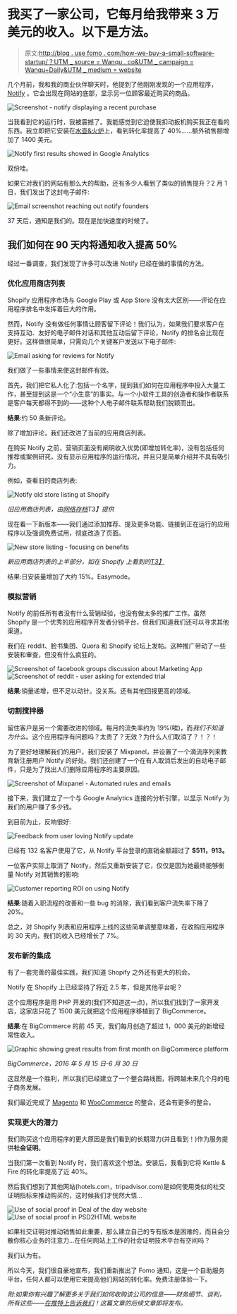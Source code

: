 # 我买了一家公司，它每月给我带来 3 万美元的收入。以下是方法。

> 原文:[http://blog . use fomo . com/how-we-buy-a-small-software-startup/？UTM _ source = Wanqu . co&UTM _ campaign = Wanqu+Daily&UTM _ medium = website](http://blog.usefomo.com/how-we-bought-a-small-software-startup/?utm_source=wanqu.co&utm_campaign=Wanqu+Daily&utm_medium=website)



几个月前，我和我的商业伙伴聊天时，他提到了他刚刚发现的一个应用程序， [Notify](http://apps.shopify.com/notify) 。它会出现在网站的底部，显示另一位顾客最近购买的商品。

![Screenshot - notify displaying a recent purchase](../Images/3c193a05f4cb0d4f2b873cc63ea7775b.png "Notify")

当我看到它的运行时，我被震撼了。我能感觉到它迫使我扣动扳机购买我正在看的东西。我立即把它安装在[水壶&火炉](https://www.kettleandfire.com/)上，看到转化率提高了 40%……额外销售额增加了 1400 美元。

![Notify first results showed in Google Analytics](../Images/912d761674b31489d7dadfbbe51d80cf.png "Notify results")

双份哇。

如果它对我们的网站有那么大的帮助，还有多少人看到了类似的销售提升？2 月 1 日，我们发出了这封电子邮件:

![Email screenshot reaching out notify founders](../Images/21cbf5ed982da28b8084c1f694ee3559.png "Reaching out Notify")

37 天后，通知是我们的。现在是加快速度的时候了。

## 我们如何在 90 天内将通知收入提高 50%

经过一番调查，我们发现了许多可以改进 Notify 已经在做的事情的方法。

### 优化应用商店列表

Shopify 应用程序市场与 Google Play 或 App Store 没有太大区别——评论在应用程序排名中发挥着巨大的作用。

然而，Notify 没有做任何事情让顾客留下评论！我们认为，如果我们要求客户在支持互动、友好的电子邮件对话和其他互动后留下评论，Notify 的排名会比现在更好。这样做很简单，只需向几个关键客户发送以下电子邮件:

![Email asking for reviews for Notify](../Images/6fbc8aeb323e66f85fff9e4a93078799.png "Asking for a review")

我们做了一些事情来使这封邮件有效。

首先，我们把它私人化了:包括一个名字，提到我们如何在应用程序中投入大量工作，甚至提到这是一个“小生意”的事实。与一个小软件工具的创造者和操作者联系是客户每天都得不到的——这种个人电子邮件联系帮助我们脱颖而出。

**结果**:约 50 条新评论。

除了增加评论，我们还改进了当前的应用商店列表。

在购买 Notify 之前，营销页面没有阐明收入优势(即增加转化率)，没有包括任何推荐或案例研究，没有显示应用程序的运行情况，并且只是简单介绍并不具有吸引力。

例如，查看旧的商店列表:

![Notify old store listing at Shopify](../Images/427e0a0f724ca172463f9a55b3d1674a.png "Old store listing of Notify")

*旧应用商店列表，由[网络存档](https://web.archive.org/web/20150101160434/http://apps.shopify.com/notify)T3】提供*

现在看一下新版本——我们通过添加推荐、提及更多功能、链接到正在运行的应用程序以及强调免费试用，彻底改造了页面。

![New store listing - focusing on benefits](../Images/8c2d16bc1321af910bb42c8b4acb86ba.png "New store listing of Notify")

*新应用商店列表的上半部分，如在 Shopify 上看到的[T3】](https://apps.shopify.com/notify)*

结果:日安装量增加了大约 15%。Easymode。

### 模拟营销

Notify 的前任所有者没有什么营销经验，也没有做太多的推广工作。虽然 Shopify 是一个优秀的应用程序开发者分销平台，但我们知道我们还可以寻求其他渠道。

我们在 reddit、脸书集团、Quora 和 Shopify 论坛上发帖。这种推广带动了一些安装和审查，但没有什么疯狂的。

![Screenshot of facebook groups discussion about Marketing App](../Images/1a2815d34e1a50fe1976d842b71e7977.png "Notify in Facebook groups") ![Screenshot of reddit - user asking for extended trial](../Images/87522059ef9793699316e6d80c84aa9d.png "Notify in reddit")

**结果**:销量递增，但不足以动针。没关系。还有其他回报更高的领域。

### 切割搅拌器

留住客户是另一个需要改进的领域。每月的流失率约为 19%(唉)，而*我们不知道为什么*。这个应用程序有问题吗？太贵了？无效？为什么人们取消了？！？！

为了更好地理解我们的用户，我们安装了 Mixpanel，并设置了一个滴流序列来教育新注册用户 Notify 的好处。我们还创建了一个在有人取消后发出的自动电子邮件，只是为了找出人们删除应用程序的主要原因。

![Screenshot of Mixpanel - Automated rules and emails](../Images/2dbadd178992d77992e4b8eeda8e84fd.png "Automated rules at Mixpanel")

接下来，我们建立了一个与 Google Analytics 连接的分析引擎，以显示 Notify 为我们的用户赚了多少钱。

到目前为止，反响很好:

![Feedback from user loving Notify update](../Images/a609dce1b0dcfe6a13f05e5f539ac438.png "Notify update")

已经有 132 名客户使用了它，从 Notify 平台登录的直销金额超过了 **$511，913。**

一位客户实际上取消了 Notify，然后又重新安装了它，仅仅是因为她最终能够衡量 Notify 对其销售的影响:

![Customer reporting ROI on using Notify](../Images/80181e9d35453f15d3d361143660ef82.png "Notify ROI")

**结果**:随着入职流程的改善和一些 bug 的消除，我们看到客户流失率下降了 20%。

总之，对 Shopify 列表和应用程序上线的这些简单调整意味着，在收购应用程序的 30 天内，我们的收入已经增长了 7%。

### 发布新的集成

有了一套完善的最佳实践，我们知道 Shopify 之外还有更大的机会。

Notify 在 Shopify 上已经坚持了将近 2.5 年，但是其他平台呢？

这个应用程序是用 PHP 开发的(我们不知道这一点)，所以我们找到了一家开发店，这家店只花了 1500 美元就把这个应用程序移植到了 BigCommerce。

**结果**:在 BigCommerce 的前 45 天，我们每月创造了超过 1，000 美元的新增经常性收入。

![Graphic showing great results from first month on BigCommerce platform](../Images/e3ed686f2f49195b4abd5ee50b465981.png "Results from BigCommerce")

*BigCommerce，2016 年 5 月 15 日-6 月 30 日*

这显然是一个胜利，所以我们已经建立了一个整合路线图，将跨越未来几个月的电子商务发展。

我们最近完成了 [Magento](https://marketplace.magento.com/notifyapp-notify.html) 和 [WooCommerce](https://wordpress.org/plugins/fomo/) 的整合，还会有更多的整合。

### 实现更大的潜力

我们购买这个应用程序的更大原因是我们看到的长期潜力(并且看到！)作为服务提供**社会证明**。

当我们第一次看到 Notify 时，我们喜欢这个想法。安装后，我看到它将 Kettle & Fire 的转化率提高了近 40%。

然后我们想到了其他网站(hotels.com，tripadvisor.com)是如何使用类似的社交证明指标来推动购买的，这时候我们才恍然大悟...

![Use of social proof in Deal of the day website](../Images/045aa0d184fe2cffc6002f8033625fc6.png "Social proof on Deal of the Day") ![Use of social proof in PSD2HTML website](../Images/08f2d51716a187fadd2e1ab7b4ff45e7.png "Social proof on PSD2HTML")

如果社交证明对推动销售如此重要，那么建立自己的专有版本是困难的，而且会分散你核心业务的注意力...在任何网站上工作的社会证明技术平台有空间吗？

我们认为有。

所以今天，我们很自豪地宣布，我们重新推出了 Fomo 通知，这是一个自助服务平台，任何人都可以使用它来提高他们网站的转化率。免费注册体验一下。

*附:如果你有兴趣了解更多关于我们如何收购该公司的信息——财务细节、谈判，所有这些——[在推特上告诉我们](https://twitter.com/usefomo)！这篇文章的后续文章即将发布。*

